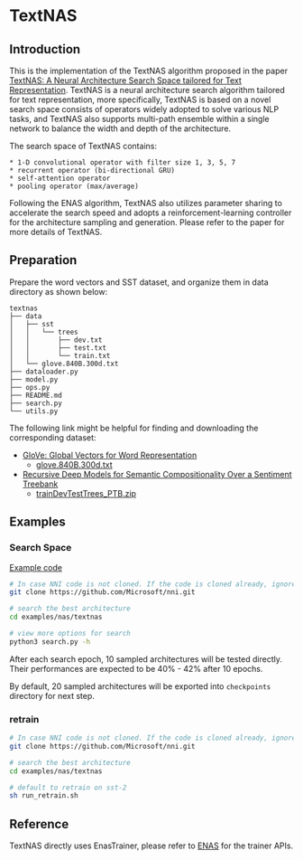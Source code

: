 # TextNAS

## Introduction

This is the implementation of the TextNAS algorithm proposed in the paper [TextNAS: A Neural Architecture Search Space tailored for Text Representation](https://arxiv.org/pdf/1912.10729.pdf). TextNAS is a neural architecture search algorithm tailored for text representation, more specifically, TextNAS is based on a novel search space consists of operators widely adopted to solve various NLP tasks, and TextNAS also supports multi-path ensemble within a single network to balance the width and depth of the architecture. 

The search space of TextNAS contains: 

    * 1-D convolutional operator with filter size 1, 3, 5, 7 
    * recurrent operator (bi-directional GRU) 
    * self-attention operator
    * pooling operator (max/average)

Following the ENAS algorithm, TextNAS also utilizes parameter sharing to accelerate the search speed and adopts a reinforcement-learning controller for the architecture sampling and generation. Please refer to the paper for more details of TextNAS.

## Preparation

Prepare the word vectors and SST dataset, and organize them in data directory as shown below:

```
textnas
├── data
│   ├── sst
│   │   └── trees
│   │       ├── dev.txt
│   │       ├── test.txt
│   │       └── train.txt
│   └── glove.840B.300d.txt
├── dataloader.py
├── model.py
├── ops.py
├── README.md
├── search.py
└── utils.py
```

The following link might be helpful for finding and downloading the corresponding dataset:

* [GloVe: Global Vectors for Word Representation](https://nlp.stanford.edu/projects/glove/)
  * [glove.840B.300d.txt](http://nlp.stanford.edu/data/glove.840B.300d.zip)
* [Recursive Deep Models for Semantic Compositionality Over a Sentiment Treebank](https://nlp.stanford.edu/sentiment/)
  * [trainDevTestTrees_PTB.zip](https://nlp.stanford.edu/sentiment/trainDevTestTrees_PTB.zip)

## Examples

### Search Space

[Example code](https://github.com/microsoft/nni/tree/master/examples/nas/textnas)

```bash
# In case NNI code is not cloned. If the code is cloned already, ignore this line and enter code folder.
git clone https://github.com/Microsoft/nni.git

# search the best architecture
cd examples/nas/textnas

# view more options for search
python3 search.py -h
```

After each search epoch, 10 sampled architectures will be tested directly. Their performances are expected to be 40% - 42% after 10 epochs.

By default, 20 sampled architectures will be exported into `checkpoints` directory for next step.

### retrain

```bash
# In case NNI code is not cloned. If the code is cloned already, ignore this line and enter code folder.
git clone https://github.com/Microsoft/nni.git

# search the best architecture
cd examples/nas/textnas

# default to retrain on sst-2
sh run_retrain.sh
```

## Reference

TextNAS directly uses EnasTrainer, please refer to [ENAS](./ENAS.md) for the trainer APIs.
